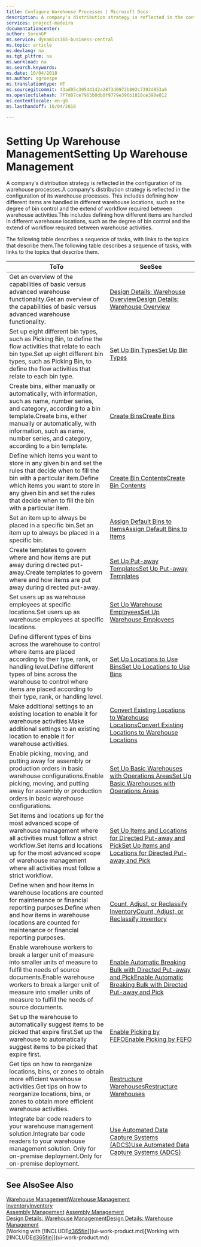 ```yaml
---
title: Configure Warehouse Processes | Microsoft Docs
description: A company's distribution strategy is reflected in the configuration of its warehouse processes. This includes defining how different items are handled in different warehouse locations, such as the degree of bin control and the extend of workflow required between warehouse activities.
services: project-madeira
documentationcenter: 
author: SorenGP
ms.service: dynamics365-business-central
ms.topic: article
ms.devlang: na
ms.tgt_pltfrm: na
ms.workload: na
ms.search.keywords: 
ms.date: 10/04/2018
ms.author: sgroespe
ms.translationtype: HT
ms.sourcegitcommit: 43ad05c39544142a2873d0972b802c7392d853a6
ms.openlocfilehash: 7f7d07ce7965b0db0f9779e396b1818ce398e812
ms.contentlocale: en-gb
ms.lasthandoff: 10/04/2018

---
```

# <a name="setting-up-warehouse-management"></a><span data-ttu-id="aec01-104">Setting Up Warehouse Management</span><span class="sxs-lookup"><span data-stu-id="aec01-104">Setting Up Warehouse Management</span></span>
<span data-ttu-id="aec01-105">A company's distribution strategy is reflected in the configuration of its warehouse processes.</span><span class="sxs-lookup"><span data-stu-id="aec01-105">A company's distribution strategy is reflected in the configuration of its warehouse processes.</span></span> <span data-ttu-id="aec01-106">This includes defining how different items are handled in different warehouse locations, such as the degree of bin control and the extend of workflow required between warehouse activities.</span><span class="sxs-lookup"><span data-stu-id="aec01-106">This includes defining how different items are handled in different warehouse locations, such as the degree of bin control and the extend of workflow required between warehouse activities.</span></span>  

 <span data-ttu-id="aec01-107">The following table describes a sequence of tasks, with links to the topics that describe them.</span><span class="sxs-lookup"><span data-stu-id="aec01-107">The following table describes a sequence of tasks, with links to the topics that describe them.</span></span>   

|<span data-ttu-id="aec01-108">**To**</span><span class="sxs-lookup"><span data-stu-id="aec01-108">**To**</span></span>|<span data-ttu-id="aec01-109">**See**</span><span class="sxs-lookup"><span data-stu-id="aec01-109">**See**</span></span>|  
|------------|-------------|  
|<span data-ttu-id="aec01-110">Get an overview of the capabilities of basic versus advanced warehouse functionality.</span><span class="sxs-lookup"><span data-stu-id="aec01-110">Get an overview of the capabilities of basic versus advanced warehouse functionality.</span></span>|[<span data-ttu-id="aec01-111">Design Details: Warehouse Overview</span><span class="sxs-lookup"><span data-stu-id="aec01-111">Design Details: Warehouse Overview</span></span>](design-details-warehouse-overview.md)|  
|<span data-ttu-id="aec01-112">Set up eight different bin types, such as Picking Bin, to define the flow activities that relate to each bin type.</span><span class="sxs-lookup"><span data-stu-id="aec01-112">Set up eight different bin types, such as Picking Bin, to define the flow activities that relate to each bin type.</span></span>|[<span data-ttu-id="aec01-113">Set Up Bin Types</span><span class="sxs-lookup"><span data-stu-id="aec01-113">Set Up Bin Types</span></span>](warehouse-how-to-set-up-bin-types.md)|  
|<span data-ttu-id="aec01-114">Create bins, either manually or automatically, with information, such as name, number series, and category, according to a bin template.</span><span class="sxs-lookup"><span data-stu-id="aec01-114">Create bins, either manually or automatically, with information, such as name, number series, and category, according to a bin template.</span></span>|[<span data-ttu-id="aec01-115">Create Bins</span><span class="sxs-lookup"><span data-stu-id="aec01-115">Create Bins</span></span>](warehouse-how-to-create-individual-bins.md)|  
|<span data-ttu-id="aec01-116">Define which items you want to store in any given bin and set the rules that decide when to fill the bin with a particular item.</span><span class="sxs-lookup"><span data-stu-id="aec01-116">Define which items you want to store in any given bin and set the rules that decide when to fill the bin with a particular item.</span></span>|[<span data-ttu-id="aec01-117">Create Bin Contents</span><span class="sxs-lookup"><span data-stu-id="aec01-117">Create Bin Contents</span></span>](warehouse-how-to-set-up-bin-contents.md)|  
|<span data-ttu-id="aec01-118">Set an item up to always be placed in a specific bin.</span><span class="sxs-lookup"><span data-stu-id="aec01-118">Set an item up to always be placed in a specific bin.</span></span>|[<span data-ttu-id="aec01-119">Assign Default Bins to Items</span><span class="sxs-lookup"><span data-stu-id="aec01-119">Assign Default Bins to Items</span></span>](warehouse-how-to-assign-default-bins-to-items.md)|
|<span data-ttu-id="aec01-120">Create templates to govern where and how items are put away during directed put-away.</span><span class="sxs-lookup"><span data-stu-id="aec01-120">Create templates to govern where and how items are put away during directed put-away.</span></span>|[<span data-ttu-id="aec01-121">Set Up Put-away Templates</span><span class="sxs-lookup"><span data-stu-id="aec01-121">Set Up Put-away Templates</span></span>](warehouse-how-to-set-up-put-away-templates.md)|
|<span data-ttu-id="aec01-122">Set users up as warehouse employees at specific locations.</span><span class="sxs-lookup"><span data-stu-id="aec01-122">Set users up as warehouse employees at specific locations.</span></span>|[<span data-ttu-id="aec01-123">Set Up Warehouse Employees</span><span class="sxs-lookup"><span data-stu-id="aec01-123">Set Up Warehouse Employees</span></span>](warehouse-how-to-set-up-warehouse-employees.md)|
|<span data-ttu-id="aec01-124">Define different types of bins across the warehouse to control where items are placed according to their type, rank, or handling level.</span><span class="sxs-lookup"><span data-stu-id="aec01-124">Define different types of bins across the warehouse to control where items are placed according to their type, rank, or handling level.</span></span>|[<span data-ttu-id="aec01-125">Set Up Locations to Use Bins</span><span class="sxs-lookup"><span data-stu-id="aec01-125">Set Up Locations to Use Bins</span></span>](warehouse-how-to-set-up-locations-to-use-bins.md)|
|<span data-ttu-id="aec01-126">Make additional settings to an existing location to enable it for warehouse activities.</span><span class="sxs-lookup"><span data-stu-id="aec01-126">Make additional settings to an existing location to enable it for warehouse activities.</span></span>|[<span data-ttu-id="aec01-127">Convert Existing Locations to Warehouse Locations</span><span class="sxs-lookup"><span data-stu-id="aec01-127">Convert Existing Locations to Warehouse Locations</span></span>](warehouse-how-to-convert-existing-locations-to-warehouse-locations.md)|
|<span data-ttu-id="aec01-128">Enable picking, moving, and putting away for assembly or production orders in basic warehouse configurations.</span><span class="sxs-lookup"><span data-stu-id="aec01-128">Enable picking, moving, and putting away for assembly or production orders in basic warehouse configurations.</span></span>|[<span data-ttu-id="aec01-129">Set Up Basic Warehouses with Operations Areas</span><span class="sxs-lookup"><span data-stu-id="aec01-129">Set Up Basic Warehouses with Operations Areas</span></span>](warehouse-how-to-set-up-basic-warehouses-with-operations-areas.md)|  
|<span data-ttu-id="aec01-130">Set items and locations up for the most advanced scope of warehouse management where all activities must follow a strict workflow.</span><span class="sxs-lookup"><span data-stu-id="aec01-130">Set items and locations up for the most advanced scope of warehouse management where all activities must follow a strict workflow.</span></span>|[<span data-ttu-id="aec01-131">Set Up Items and Locations for Directed Put-away and Pick</span><span class="sxs-lookup"><span data-stu-id="aec01-131">Set Up Items and Locations for Directed Put-away and Pick</span></span>](warehouse-how-to-set-up-items-for-directed-put-away-and-pick.md)|  
|<span data-ttu-id="aec01-132">Define when and how items in warehouse locations are counted for maintenance or financial reporting purposes.</span><span class="sxs-lookup"><span data-stu-id="aec01-132">Define when and how items in warehouse locations are counted for maintenance or financial reporting purposes.</span></span>|[<span data-ttu-id="aec01-133">Count, Adjust, or Reclassify Inventory</span><span class="sxs-lookup"><span data-stu-id="aec01-133">Count, Adjust, or Reclassify Inventory</span></span>](inventory-how-count-adjust-reclassify.md)|
|<span data-ttu-id="aec01-134">Enable warehouse workers to break a larger unit of measure into smaller units of measure to fulfil the needs of source documents.</span><span class="sxs-lookup"><span data-stu-id="aec01-134">Enable warehouse workers to break a larger unit of measure into smaller units of measure to fulfill the needs of source documents.</span></span>|[<span data-ttu-id="aec01-135">Enable Automatic Breaking Bulk with Directed Put-away and Pick</span><span class="sxs-lookup"><span data-stu-id="aec01-135">Enable Automatic Breaking Bulk with Directed Put-away and Pick</span></span>](warehouse-enable-automatic-breaking-bulk-with-directed-put-away-and-pick.md)|  
|<span data-ttu-id="aec01-136">Set up the warehouse to automatically suggest items to be picked that expire first.</span><span class="sxs-lookup"><span data-stu-id="aec01-136">Set up the warehouse to automatically suggest items to be picked that expire first.</span></span>|[<span data-ttu-id="aec01-137">Enable Picking by FEFO</span><span class="sxs-lookup"><span data-stu-id="aec01-137">Enable Picking by FEFO</span></span>](warehouse-picking-by-fefo.md)|
|<span data-ttu-id="aec01-138">Get tips on how to reorganize locations, bins, or zones to obtain more efficient warehouse activities.</span><span class="sxs-lookup"><span data-stu-id="aec01-138">Get tips on how to reorganize locations, bins, or zones to obtain more efficient warehouse activities.</span></span>|[<span data-ttu-id="aec01-139">Restructure Warehouses</span><span class="sxs-lookup"><span data-stu-id="aec01-139">Restructure Warehouses</span></span>](warehouse-how-to-restructure-warehouses.md)|
|<span data-ttu-id="aec01-140">Integrate bar code readers to your warehouse management solution.</span><span class="sxs-lookup"><span data-stu-id="aec01-140">Integrate bar code readers to your warehouse management solution.</span></span> <span data-ttu-id="aec01-141">Only for on-premise deployment.</span><span class="sxs-lookup"><span data-stu-id="aec01-141">Only for on-premise deployment.</span></span>|[<span data-ttu-id="aec01-142">Use Automated Data Capture Systems (ADCS)</span><span class="sxs-lookup"><span data-stu-id="aec01-142">Use Automated Data Capture Systems (ADCS)</span></span>](warehouse-use-automated-data-capture-systems-adcs.md)|

## <a name="see-also"></a><span data-ttu-id="aec01-143">See Also</span><span class="sxs-lookup"><span data-stu-id="aec01-143">See Also</span></span>  
[<span data-ttu-id="aec01-144">Warehouse Management</span><span class="sxs-lookup"><span data-stu-id="aec01-144">Warehouse Management</span></span>](warehouse-manage-warehouse.md)  
[<span data-ttu-id="aec01-145">Inventory</span><span class="sxs-lookup"><span data-stu-id="aec01-145">Inventory</span></span>](inventory-manage-inventory.md)  
<span data-ttu-id="aec01-146">[Assembly Management](assembly-assemble-items.md)  </span><span class="sxs-lookup"><span data-stu-id="aec01-146">[Assembly Management](assembly-assemble-items.md)  </span></span>  
[<span data-ttu-id="aec01-147">Design Details: Warehouse Management</span><span class="sxs-lookup"><span data-stu-id="aec01-147">Design Details: Warehouse Management</span></span>](design-details-warehouse-management.md)  
<span data-ttu-id="aec01-148">[Working with [!INCLUDE[d365fin](includes/d365fin_md.md)]](ui-work-product.md)</span><span class="sxs-lookup"><span data-stu-id="aec01-148">[Working with [!INCLUDE[d365fin](includes/d365fin_md.md)]](ui-work-product.md)</span></span>

